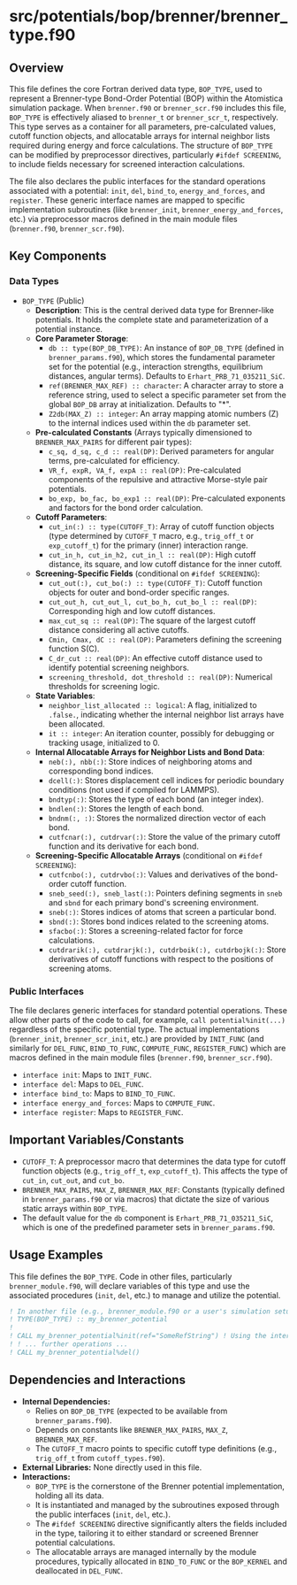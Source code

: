 # src/potentials/bop/brenner/brenner_type.f90

## Overview

This file defines the core Fortran derived data type, `BOP_TYPE`, used to represent a Brenner-type Bond-Order Potential (BOP) within the Atomistica simulation package. When `brenner.f90` or `brenner_scr.f90` includes this file, `BOP_TYPE` is effectively aliased to `brenner_t` or `brenner_scr_t`, respectively. This type serves as a container for all parameters, pre-calculated values, cutoff function objects, and allocatable arrays for internal neighbor lists required during energy and force calculations. The structure of `BOP_TYPE` can be modified by preprocessor directives, particularly `#ifdef SCREENING`, to include fields necessary for screened interaction calculations.

The file also declares the public interfaces for the standard operations associated with a potential: `init`, `del`, `bind_to`, `energy_and_forces`, and `register`. These generic interface names are mapped to specific implementation subroutines (like `brenner_init`, `brenner_energy_and_forces`, etc.) via preprocessor macros defined in the main module files (`brenner.f90`, `brenner_scr.f90`).

## Key Components

### Data Types

*   `BOP_TYPE` (Public)
    *   **Description**: This is the central derived data type for Brenner-like potentials. It holds the complete state and parameterization of a potential instance.
    *   **Core Parameter Storage**:
        *   `db :: type(BOP_DB_TYPE)`: An instance of `BOP_DB_TYPE` (defined in `brenner_params.f90`), which stores the fundamental parameter set for the potential (e.g., interaction strengths, equilibrium distances, angular terms). Defaults to `Erhart_PRB_71_035211_SiC`.
        *   `ref(BRENNER_MAX_REF) :: character`: A character array to store a reference string, used to select a specific parameter set from the global `BOP_DB` array at initialization. Defaults to "*".
        *   `Z2db(MAX_Z) :: integer`: An array mapping atomic numbers (Z) to the internal indices used within the `db` parameter set.
    *   **Pre-calculated Constants** (Arrays typically dimensioned to `BRENNER_MAX_PAIRS` for different pair types):
        *   `c_sq, d_sq, c_d :: real(DP)`: Derived parameters for angular terms, pre-calculated for efficiency.
        *   `VR_f, expR, VA_f, expA :: real(DP)`: Pre-calculated components of the repulsive and attractive Morse-style pair potentials.
        *   `bo_exp, bo_fac, bo_exp1 :: real(DP)`: Pre-calculated exponents and factors for the bond order calculation.
    *   **Cutoff Parameters**:
        *   `cut_in(:) :: type(CUTOFF_T)`: Array of cutoff function objects (type determined by `CUTOFF_T` macro, e.g., `trig_off_t` or `exp_cutoff_t`) for the primary (inner) interaction range.
        *   `cut_in_h, cut_in_h2, cut_in_l :: real(DP)`: High cutoff distance, its square, and low cutoff distance for the inner cutoff.
    *   **Screening-Specific Fields** (conditional on `#ifdef SCREENING`):
        *   `cut_out(:), cut_bo(:) :: type(CUTOFF_T)`: Cutoff function objects for outer and bond-order specific ranges.
        *   `cut_out_h, cut_out_l, cut_bo_h, cut_bo_l :: real(DP)`: Corresponding high and low cutoff distances.
        *   `max_cut_sq :: real(DP)`: The square of the largest cutoff distance considering all active cutoffs.
        *   `Cmin, Cmax, dC :: real(DP)`: Parameters defining the screening function S(C).
        *   `C_dr_cut :: real(DP)`: An effective cutoff distance used to identify potential screening neighbors.
        *   `screening_threshold, dot_threshold :: real(DP)`: Numerical thresholds for screening logic.
    *   **State Variables**:
        *   `neighbor_list_allocated :: logical`: A flag, initialized to `.false.`, indicating whether the internal neighbor list arrays have been allocated.
        *   `it :: integer`: An iteration counter, possibly for debugging or tracking usage, initialized to 0.
    *   **Internal Allocatable Arrays for Neighbor Lists and Bond Data**:
        *   `neb(:), nbb(:)`: Store indices of neighboring atoms and corresponding bond indices.
        *   `dcell(:)`: Stores displacement cell indices for periodic boundary conditions (not used if compiled for LAMMPS).
        *   `bndtyp(:)`: Stores the type of each bond (an integer index).
        *   `bndlen(:)`: Stores the length of each bond.
        *   `bndnm(:, :)`: Stores the normalized direction vector of each bond.
        *   `cutfcnar(:), cutdrvar(:)`: Store the value of the primary cutoff function and its derivative for each bond.
    *   **Screening-Specific Allocatable Arrays** (conditional on `#ifdef SCREENING`):
        *   `cutfcnbo(:), cutdrvbo(:)`: Values and derivatives of the bond-order cutoff function.
        *   `sneb_seed(:), sneb_last(:)`: Pointers defining segments in `sneb` and `sbnd` for each primary bond's screening environment.
        *   `sneb(:)`: Stores indices of atoms that screen a particular bond.
        *   `sbnd(:)`: Stores bond indices related to the screening atoms.
        *   `sfacbo(:)`: Stores a screening-related factor for force calculations.
        *   `cutdrarik(:), cutdrarjk(:), cutdrboik(:), cutdrbojk(:)`: Store derivatives of cutoff functions with respect to the positions of screening atoms.

### Public Interfaces

The file declares generic interfaces for standard potential operations. These allow other parts of the code to call, for example, `call potential%init(...)` regardless of the specific potential type. The actual implementations (`brenner_init`, `brenner_scr_init`, etc.) are provided by `INIT_FUNC` (and similarly for `DEL_FUNC`, `BIND_TO_FUNC`, `COMPUTE_FUNC`, `REGISTER_FUNC`) which are macros defined in the main module files (`brenner.f90`, `brenner_scr.f90`).
*   `interface init`: Maps to `INIT_FUNC`.
*   `interface del`: Maps to `DEL_FUNC`.
*   `interface bind_to`: Maps to `BIND_TO_FUNC`.
*   `interface energy_and_forces`: Maps to `COMPUTE_FUNC`.
*   `interface register`: Maps to `REGISTER_FUNC`.

## Important Variables/Constants

*   `CUTOFF_T`: A preprocessor macro that determines the data type for cutoff function objects (e.g., `trig_off_t`, `exp_cutoff_t`). This affects the type of `cut_in`, `cut_out`, and `cut_bo`.
*   `BRENNER_MAX_PAIRS`, `MAX_Z`, `BRENNER_MAX_REF`: Constants (typically defined in `brenner_params.f90` or via macros) that dictate the size of various static arrays within `BOP_TYPE`.
*   The default value for the `db` component is `Erhart_PRB_71_035211_SiC`, which is one of the predefined parameter sets in `brenner_params.f90`.

## Usage Examples

This file defines the `BOP_TYPE`. Code in other files, particularly `brenner_module.f90`, will declare variables of this type and use the associated procedures (`init`, `del`, etc.) to manage and utilize the potential.

```fortran
! In another file (e.g., brenner_module.f90 or a user's simulation setup):
! TYPE(BOP_TYPE) :: my_brenner_potential
!
! CALL my_brenner_potential%init(ref="SomeRefString") ! Using the interface
! ! ... further operations ...
! CALL my_brenner_potential%del()
```

## Dependencies and Interactions

*   **Internal Dependencies:**
    *   Relies on `BOP_DB_TYPE` (expected to be available from `brenner_params.f90`).
    *   Depends on constants like `BRENNER_MAX_PAIRS`, `MAX_Z`, `BRENNER_MAX_REF`.
    *   The `CUTOFF_T` macro points to specific cutoff type definitions (e.g., `trig_off_t` from `cutoff_types.f90`).
*   **External Libraries:** None directly used in this file.
*   **Interactions:**
    *   `BOP_TYPE` is the cornerstone of the Brenner potential implementation, holding all its data.
    *   It is instantiated and managed by the subroutines exposed through the public interfaces (`init`, `del`, etc.).
    *   The `#ifdef SCREENING` directive significantly alters the fields included in the type, tailoring it to either standard or screened Brenner potential calculations.
    *   The allocatable arrays are managed internally by the module procedures, typically allocated in `BIND_TO_FUNC` or the `BOP_KERNEL` and deallocated in `DEL_FUNC`.
```
